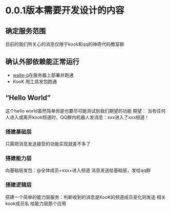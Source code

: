 # 0.0.1版本需要开发设计的内容

## 确定服务范围
目前的我们所关心的消息仅限于kook和qq的神奇代码教室群

## 确认外部依赖能正常运行
- [walle-q](https://github.com/abrahum/walle-q)在服务器上部署并跑通
- KooK 用工具发包跑通

## “Hello World”
这个hello world虽然简单但是也要尽可能测试到我们期望的功能
期望：
当有任何人进入或离开kook频道时，QQ群内机器人发消息：xxx进入了xxx频道！

### 搭建基础层
只需把消息发送接受的功能实现就差不多了

### 搭建能力层
向基础层发包：@全体成员+xxx+进入频道 消息发送给基础层，发给qq群

### 搭建逻辑层
搭建一个简单的能力层服务：判断收到的消息是KooK的频道成员变化则发送 相关kook成员名 给能力层那个应用